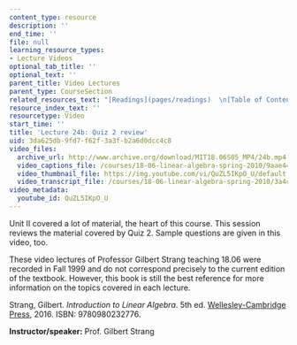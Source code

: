 ```yaml
---
content_type: resource
description: ''
end_time: ''
file: null
learning_resource_types:
- Lecture Videos
optional_tab_title: ''
optional_text: ''
parent_title: Video Lectures
parent_type: CourseSection
related_resources_text: "[Readings](pages/readings)  \n[Table of Contents](pages/readings#Table_of_Contents)"
resource_index_text: ''
resourcetype: Video
start_time: ''
title: 'Lecture 24b: Quiz 2 review'
uid: 3da625db-9fd7-f62f-3a3f-b2a6d0dcc4c8
video_files:
  archive_url: http://www.archive.org/download/MIT18.06S05_MP4/24b.mp4
  video_captions_file: /courses/18-06-linear-algebra-spring-2010/9aae448a55f150d4985ed37e756ccea7_QuZL5IKpO_U.vtt
  video_thumbnail_file: https://img.youtube.com/vi/QuZL5IKpO_U/default.jpg
  video_transcript_file: /courses/18-06-linear-algebra-spring-2010/3a4c9c7a6e90be05bff41ffcda51cf24_QuZL5IKpO_U.pdf
video_metadata:
  youtube_id: QuZL5IKpO_U
---
```


Unit II covered a lot of material, the heart of this course. This session reviews the material covered by Quiz 2. Sample questions are given in this video, too.

These video lectures of Professor Gilbert Strang teaching 18.06 were recorded in Fall 1999 and do not correspond precisely to the current edition of the textbook. However, this book is still the best reference for more information on the topics covered in each lecture.

Strang, Gilbert. _Introduction to Linear Algebra_. 5th ed. [Wellesley-Cambridge Press](http://www.wellesleycambridge.com/), 2016. ISBN: 9780980232776.

**Instructor/speaker:** Prof. Gilbert Strang